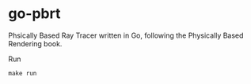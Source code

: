 # go-pbrt
Phsically Based Ray Tracer written in Go, following the Physically Based Rendering book.


Run

```
make run
```
